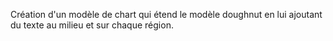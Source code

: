 Création d'un modèle de chart qui étend le modèle doughnut en lui ajoutant du texte au milieu et sur chaque région.